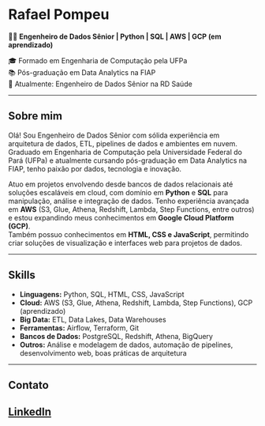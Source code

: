 # Rafael Pompeu

👨‍💻 **Engenheiro de Dados Sênior | Python | SQL | AWS | GCP (em aprendizado)**

🎓 Formado em Engenharia de Computação pela UFPa  
📚 Pós-graduação em Data Analytics na FIAP  
🏢 Atualmente: Engenheiro de Dados Sênior na RD Saúde

---

## Sobre mim

Olá! Sou Engenheiro de Dados Sênior com sólida experiência em arquitetura de dados, ETL, pipelines de dados e ambientes em nuvem. Graduado em Engenharia de Computação pela Universidade Federal do Pará (UFPa) e atualmente cursando pós-graduação em Data Analytics na FIAP, tenho paixão por dados, tecnologia e inovação.

Atuo em projetos envolvendo desde bancos de dados relacionais até soluções escaláveis em cloud, com domínio em **Python** e **SQL** para manipulação, análise e integração de dados. Tenho experiência avançada em **AWS** (S3, Glue, Athena, Redshift, Lambda, Step Functions, entre outros) e estou expandindo meus conhecimentos em **Google Cloud Platform (GCP)**.  
Também possuo conhecimentos em **HTML, CSS e JavaScript**, permitindo criar soluções de visualização e interfaces web para projetos de dados.

---

## Skills

- **Linguagens:** Python, SQL, HTML, CSS, JavaScript  
- **Cloud:** AWS (S3, Glue, Athena, Redshift, Lambda, Step Functions), GCP (aprendizado)  
- **Big Data:** ETL, Data Lakes, Data Warehouses  
- **Ferramentas:** Airflow, Terraform, Git  
- **Bancos de Dados:** PostgreSQL, Redshift, Athena, BigQuery  
- **Outros:** Análise e modelagem de dados, automação de pipelines, desenvolvimento web, boas práticas de arquitetura

---

## Contato

[LinkedIn](https://www.linkedin.com/in/rafael-pompeu-p/)  
---
